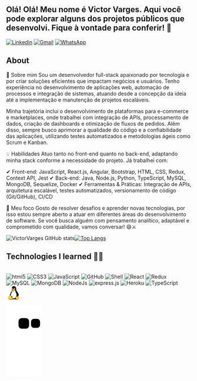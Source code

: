 ## Olá! Olá! Meu nome é Victor Varges. Aqui você pode explorar alguns dos projetos públicos que desenvolvi. Fique à vontade para conferir! 👋 

[![Linkedin](https://img.shields.io/badge/LinkedIn-0077B5?style=for-the-badge&logo=linkedin&logoColor=white)](https://www.linkedin.com/in/victor-varges)
[![Gmail](https://img.shields.io/badge/Gmail-D14836?style=for-the-badge&logo=gmail&logoColor=white)](https://is.gd/vvngZ6)
[![WhatsApp](https://img.shields.io/badge/WhatsApp-25D366?style=for-the-badge&logo=whatsapp&logoColor=white)](https://api.whatsapp.com/send?phone=5511968720690&text=Victor%20Ryan%2C%20here!)

## About
🚀 Sobre mim
Sou um desenvolvedor full-stack apaixonado por tecnologia e por criar soluções eficientes que impactam negócios e usuários. Tenho experiência no desenvolvimento de aplicações web, automação de processos e integração de sistemas, atuando desde a concepção da ideia até a implementação e manutenção de projetos escaláveis.

Minha trajetória inclui o desenvolvimento de plataformas para e-commerce e marketplaces, onde trabalhei com integração de APIs, processamento de dados, criação de dashboards e otimização de fluxos de pedidos. Além disso, sempre busco aprimorar a qualidade do código e a confiabilidade das aplicações, utilizando testes automatizados e metodologias ágeis como Scrum e Kanban.

💡 Habilidades
Atuo tanto no front-end quanto no back-end, adaptando minha stack conforme a necessidade do projeto. Já trabalhei com:

✔ Front-end: JavaScript, React.js, Angular, Bootstrap, HTML, CSS, Redux, Context API, Jest
✔ Back-end: Java, Node.js, Python, TypeScript, MySQL, MongoDB, Sequelize, Docker
✔ Ferramentas & Práticas: Integração de APIs, arquitetura escalável, testes automatizados, versionamento de código (Git/GitHub), CI/CD

🎯 Meu foco
Gosto de resolver desafios e aprender novas tecnologias, por isso estou sempre aberto a atuar em diferentes áreas do desenvolvimento de software. Se você busca alguém com pensamento analítico, adaptável e comprometido com qualidade, vamos conversar! 😄⚔️

![VictorVarges GitHub stats](https://github-readme-stats.vercel.app/api?username=VictorVarges&show_icons=true&theme=dark)[![Top Langs](https://github-readme-stats.vercel.app/api/top-langs/?username=VictorVarges&layout=compact&theme=dark)](https://github.com/anuraghazra/github-readme-stats)


## Technologies I learned 👨‍💻
<div style="display: inline-block"><br/>
<img alt="html5"src="https://img.shields.io/badge/HTML5-E34F26?style=for-the-badge&logo=html5&logoColor=white">
<img alt="CSS3"src="https://img.shields.io/badge/CSS3-1572B6?style=for-the-badge&logo=css3&logoColor=white">
<img alt="JavaScript"src="https://img.shields.io/badge/JavaScript-F7DF1E?style=for-the-badge&logo=javascript&logoColor=black">
<img alt="GitHub"src="https://img.shields.io/badge/GitHub-100000?style=for-the-badge&logo=github&logoColor=white">
<img alt="Shell"src="https://img.shields.io/badge/Shell_Script-121011?style=for-the-badge&logo=gnu-bash&logoColor=white">
<img alt="React"src="https://img.shields.io/badge/React-20232A?style=for-the-badge&logo=react&logoColor=61DAFB">
<img alt="Redux"src="https://img.shields.io/badge/Redux-593D88?style=for-the-badge&logo=redux&logoColor=white">
<img alt="MySQL"src="https://img.shields.io/badge/MySQL-00000F?style=for-the-badge&logo=mysql&logoColor=white">
<img alt="MongoDB"src="https://img.shields.io/badge/MongoDB-4EA94B?style=for-the-badge&logo=mongodb&logoColor=white">
<img alt="NodeJs"src="https://img.shields.io/badge/Node.js-43853D?style=for-the-badge&logo=node.js&logoColor=white">
<img alt="express.js"src="https://img.shields.io/badge/Express.js-404D59?style=for-the-badge">
<img alt="Heroku"src="https://img.shields.io/badge/Heroku-430098?style=for-the-badge&logo=heroku&logoColor=white">
<img alt="TypeScript"src="https://img.shields.io/badge/TypeScript-007ACC?style=for-the-badge&logo=typescript&logoColor=white">
<img align="center" alt="linux" height="40" width="40" src="https://raw.githubusercontent.com/devicons/devicon/master/icons/linux/linux-original.svg">
</div><br/>

![Snake animation](https://github.com/VictorVarges/VictorVarges/blob/output/github-contribution-grid-snake.svg)


 

<!--
**VictorVarges/victorvarges** is a ✨ _special_ ✨ repository because its `README.md` (this file) appears on your GitHub profile.

Here are some ideas to get you started:

- 🔭 I’m currently working on ...
- 🌱 I’m currently learning ...
- 👯 I’m looking to collaborate on ...
- 🤔 I’m looking for help with ...
- 💬 Ask me about ...
- 📫 How to reach me: ...
- 😄 Pronouns: ...
- ⚡ Fun fact: ...
-->
